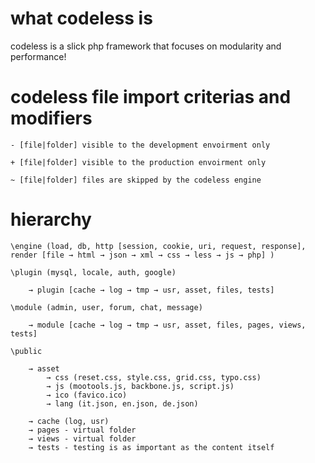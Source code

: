 # what codeless is

codeless is a slick php framework that focuses on modularity and performance!

# codeless file import criterias and modifiers

	- [file|folder] visible to the development envoirment only

	+ [file|folder] visible to the production envoirment only

	~ [file|folder] files are skipped by the codeless engine

# hierarchy

	\engine (load, db, http [session, cookie, uri, request, response], render [file → html → json → xml → css → less → js → php] )

	\plugin (mysql, locale, auth, google)

		→ plugin [cache → log → tmp → usr, asset, files, tests]

	\module (admin, user, forum, chat, message)

		→ module [cache → log → tmp → usr, asset, files, pages, views, tests]
		
	\public

		→ asset
			→ css (reset.css, style.css, grid.css, typo.css)
			→ js (mootools.js, backbone.js, script.js)
			→ ico (favico.ico)
			→ lang (it.json, en.json, de.json)

		→ cache (log, usr)
		→ pages - virtual folder
		→ views - virtual folder
		→ tests - testing is as important as the content itself



